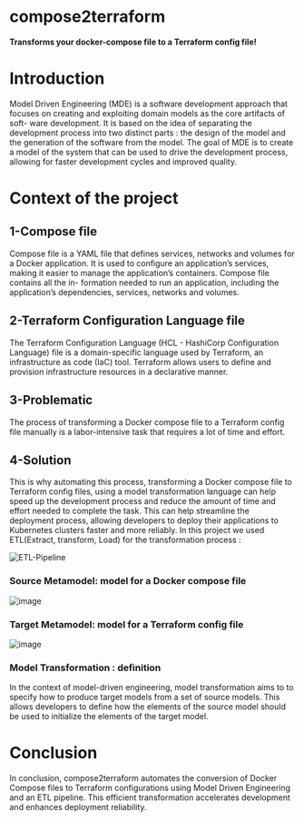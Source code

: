 # compose2terraform
**Transforms your docker-compose file to a Terraform config file!**

# Introduction
Model Driven Engineering (MDE) is a software development approach
that focuses on creating and exploiting domain models as the core artifacts of soft-
ware development. It is based on the idea of separating the development process
into two distinct parts : the design of the model and the generation of the software
from the model. The goal of MDE is to create a model of the system that can be
used to drive the development process, allowing for faster development cycles and
improved quality.

# Context of the project

## 1-Compose file 
Compose file is a YAML file that defines services, networks and volumes
for a Docker application. It is used to configure an application’s services, making
it easier to manage the application’s containers. Compose file contains all the in-
formation needed to run an application, including the application’s dependencies,
services, networks and volumes.

## 2-Terraform Configuration Language file
The Terraform Configuration Language (HCL - HashiCorp Configuration Language) file 
is a domain-specific language used by Terraform, an infrastructure as code (IaC) tool. 
Terraform allows users to define and provision infrastructure resources in a declarative manner.

## 3-Problematic
The process of transforming a Docker compose file to a Terraform config file manually is a labor-intensive task that requires a lot of time and effort.

## 4-Solution 
This is why automating this process, transforming a Docker compose file
to Terraform config files, using a model transformation language can help speed
up the development process and reduce the amount of time and effort needed
to complete the task. This can help streamline the deployment process, allowing
developers to deploy their applications to Kubernetes clusters faster and more
reliably. In this project we used ETL(Extract, transform, Load) for the transformation process :

![ETL-Pipeline](https://github.com/IrisTheSnail/compose2terraform/assets/91791764/43e0f970-893e-4d20-baad-4fc04ba4446e)


### Source Metamodel: model for a Docker compose file
![image](https://github.com/IrisTheSnail/compose2terraform/assets/91791764/bf1270fe-5a02-483c-971c-716a6c08679d)

### Target Metamodel: model for a Terraform config file
![image](https://github.com/IrisTheSnail/compose2terraform/assets/91791764/1b7020c2-c07c-4a7d-aea5-44d83ee778f9)

### Model Transformation : definition

In the context of model-driven engineering, model transformation aims
to to specify how to produce target models from a set of source models. This
allows developers to define how the elements of the source model should be used
to initialize the elements of the target model.

# Conclusion


In conclusion, compose2terraform automates the conversion of Docker Compose files to Terraform configurations using Model Driven Engineering and an ETL pipeline. This efficient transformation accelerates development and enhances deployment reliability.

